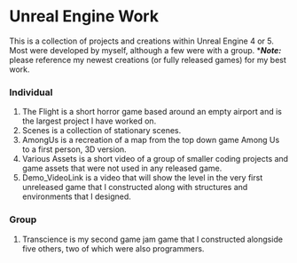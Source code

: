 # Unreal Engine Work

This is a collection of projects and creations within Unreal Engine 4 or 5. Most were developed by myself, although a few were with a group.
****Note:*** please reference my newest creations (or fully released games) for my best work.

### Individual
1) The Flight is a short horror game based around an empty airport and is the largest project I have worked on.
2) Scenes is a collection of stationary scenes.
3) AmongUs is a recreation of a map from the top down game Among Us to a first person, 3D version.
4) Various Assets is a short video of a group of smaller coding projects and game assets that were not used in any released game.
5) Demo_VideoLink is a video that will show the level in the very first unreleased game that I constructed along with structures and environments that I designed.

### Group
1) Transcience is my second game jam game that I constructed alongside five others, two of which were also programmers.
